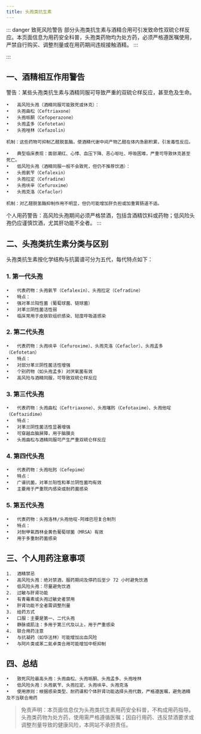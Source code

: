 ```yaml
---
title: 头孢类抗生素
---
```


::: danger 致死风险警告
部分头孢类抗生素与酒精合用可引发致命性双硫仑样反应。本页面信息为用药安全科普，头孢类药物均为处方药，必须严格遵医嘱使用，严禁自行购买、调整剂量或在用药期间违规接触酒精。
:::

:::
## 一、酒精相互作用警告
警告：某些头孢类抗生素与酒精同服可导致严重的双硫仑样反应，甚至危及生命。

	•	高风险头孢（酒精同服可能致死或休克）：
	•	头孢曲松（Ceftriaxone）
	•	头孢哌酮（Cefoperazone）
	•	头孢孟多（Cefotetan）
	•	头孢唑林（Cefazolin）

	机制：这些药物可抑制乙醛脱氢酶，使酒精代谢中间产物乙醛在体内急剧积累，引发毒性反应。

	•	典型临床表现：面部潮红、心悸、血压下降、恶心呕吐、呼吸困难，严重可导致休克甚至死亡。
	•	低风险头孢（酒精同服一般不会致死，但仍不推荐饮酒）：
	•	头孢氨苄（Cefalexin）
	•	头孢拉定（Cefradine）
	•	头孢呋辛（Cefuroxime）
	•	头孢克洛（Cefaclor）

	机制：对乙醛脱氢酶抑制作用不明显，但仍可能增加肝负担或加重胃肠道不适。

个人用药警告：高风险头孢期间必须严格禁酒，包括含酒精饮料或药物；低风险头孢仍应谨慎饮酒，尤其肝功能不全者。
:::

## 二、头孢类抗生素分类与区别
头孢类抗生素按化学结构与抗菌谱可分为五代，每代特点如下：

### 1. 第一代头孢
	•	代表药物：头孢氨苄（Cefalexin）、头孢拉定（Cefradine）
	•	特点：
	•	强对革兰阳性菌（葡萄球菌、链球菌）
	•	对革兰阴性菌活性弱
	•	临床常用于皮肤软组织感染、轻度呼吸道感染

### 2. 第二代头孢
	•	代表药物：头孢呋辛（Cefuroxime）、头孢克洛（Cefaclor）、头孢孟多（Cefotetan）
	•	特点：
	•	对部分革兰阴性菌活性增强
	•	个别药物（如头孢孟多）对厌氧菌有效
	•	高风险与酒精同服，可导致双硫仑样反应

### 3. 第三代头孢
	•	代表药物：头孢曲松（Ceftriaxone）、头孢噻肟（Cefotaxime）、头孢他啶（Ceftazidime）
	•	特点：
	•	对革兰阴性菌活性显著增强
	•	可穿越血脑屏障，用于脑膜炎
	•	头孢曲松与酒精同服可产生严重双硫仑样反应

### 4. 第四代头孢
	•	代表药物：头孢吡肟（Cefepime）
	•	特点：
	•	广谱抗菌，对革兰阳性和革兰阴性菌均有效
	•	主要用于严重院内感染或耐药菌感染

### 5. 第五代头孢
	•	代表药物：头孢洛林/头孢他啶-阿维巴坦复合制剂
	•	特点：
	•	对耐甲氧西林金黄色葡萄球菌（MRSA）有效
	•	用于多重耐药菌感染

## 三、个人用药注意事项
	1.	酒精禁忌
	•	高风险头孢：绝对禁酒，服药期间及停药后至少 72 小时避免饮酒
	•	低风险头孢：尽量避免饮酒
	2.	过敏与肝肾功能
	•	有青霉素或头孢过敏史者禁用
	•	肝肾功能不全者需调整剂量
	3.	给药方式
	•	口服：主要是第一、二代头孢
	•	静脉或肌注：多用于第三代及以上，用于严重感染
	4.	联合用药注意
	•	与抗凝药（如华法林）可能增加出血风险
	•	与阿片类或苯二氮卓类合用可能增加中枢抑制

## 四、总结
	•	致死风险最高头孢：头孢曲松、头孢哌酮、头孢孟多、头孢唑林
	•	低风险头孢：头孢氨苄、头孢拉定、头孢呋辛、头孢克洛
	•	使用原则：根据感染类型、耐药谱和个体肝肾功能选择头孢代数，严格遵医嘱，避免酒精及不当联合用药


> 免责声明：本页面信息仅为头孢类抗生素用药安全科普，不构成用药指导。头孢类药物为处方药，使用需严格遵循医嘱；因自行用药、违反禁酒要求或调整剂量导致的健康风险，本网站不承担责任。
```